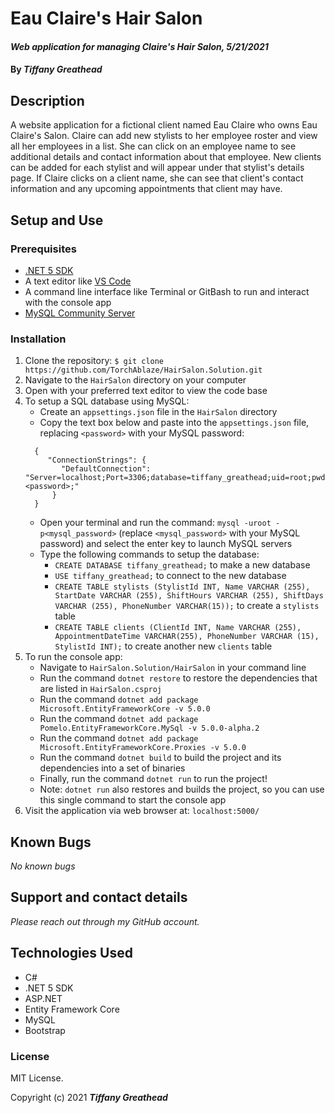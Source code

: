 # Eau Claire's Hair Salon

#### _Web application for managing Claire's Hair Salon, 5/21/2021_

#### By _**Tiffany Greathead**_

## Description

A website application for a fictional client named Eau Claire who owns Eau Claire's Salon. Claire can add new stylists to her employee roster and view all her employees in a list. She can click on an employee name to see additional details and contact information about that employee. New clients can be added for each stylist and will appear under that stylist's details page. If Claire clicks on a client name, she can see that client's contact information and any upcoming appointments that client may have.

## Setup and Use

### Prerequisites

- [.NET 5 SDK](https://dotnet.microsoft.com/download/dotnet/5.0)
- A text editor like [VS Code](https://code.visualstudio.com/)
- A command line interface like Terminal or GitBash to run and interact with the console app
- [MySQL Community Server](https://dev.mysql.com/downloads/file/?id=484914)

### Installation

1. Clone the repository: `$ git clone https://github.com/TorchAblaze/HairSalon.Solution.git`
2. Navigate to the `HairSalon` directory on your computer
3. Open with your preferred text editor to view the code base
4. To setup a SQL database using MySQL:
   - Create an `appsettings.json` file in the `HairSalon` directory
   - Copy the text box below and paste into the `appsettings.json` file, replacing `<password>` with your MySQL password:
   ```
     {
        "ConnectionStrings": {
           "DefaultConnection": "Server=localhost;Port=3306;database=tiffany_greathead;uid=root;pwd=<password>;"
         }
     }
   ```
   - Open your terminal and run the command: `mysql -uroot -p<mysql_password>` (replace `<mysql_password>` with your MySQL password) and select the enter key to launch MySQL servers
   - Type the following commands to setup the database:
     - `CREATE DATABASE tiffany_greathead;` to make a new database
     - `USE tiffany_greathead;` to connect to the new database
     - `CREATE TABLE stylists (StylistId INT, Name VARCHAR (255), StartDate VARCHAR (255), ShiftHours VARCHAR (255), ShiftDays VARCHAR (255), PhoneNumber VARCHAR(15));` to create a `stylists` table
     - `CREATE TABLE clients (ClientId INT, Name VARCHAR (255), AppointmentDateTime VARCHAR(255), PhoneNumber VARCHAR (15), StylistId INT);` to create another new `clients` table
5. To run the console app:
   - Navigate to `HairSalon.Solution/HairSalon` in your command line
   - Run the command `dotnet restore` to restore the dependencies that are listed in `HairSalon.csproj`
   - Run the command `dotnet add package Microsoft.EntityFrameworkCore -v 5.0.0`
   - Run the command `dotnet add package Pomelo.EntityFrameworkCore.MySql -v 5.0.0-alpha.2`
   - Run the command `dotnet add package Microsoft.EntityFrameworkCore.Proxies -v 5.0.0`
   - Run the command `dotnet build` to build the project and its dependencies into a set of binaries
   - Finally, run the command `dotnet run` to run the project!
   - Note: `dotnet run` also restores and builds the project, so you can use this single command to start the console app
6. Visit the application via web browser at: `localhost:5000/`

## Known Bugs

_No known bugs_

## Support and contact details

_Please reach out through my GitHub account._

## Technologies Used

- C#
- .NET 5 SDK
- ASP.NET
- Entity Framework Core
- MySQL
- Bootstrap

### License

MIT License.

Copyright (c) 2021 **_Tiffany Greathead_**
